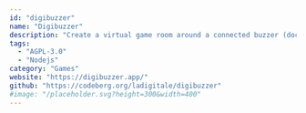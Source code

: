 ```yaml
---
id: "digibuzzer"
name: "Digibuzzer"
description: "Create a virtual game room around a connected buzzer (documentation in French)."
tags:
  - "AGPL-3.0"
  - "Nodejs"
category: "Games"
website: "https://digibuzzer.app/"
github: "https://codeberg.org/ladigitale/digibuzzer"
#image: "/placeholder.svg?height=300&width=400"
---
```


